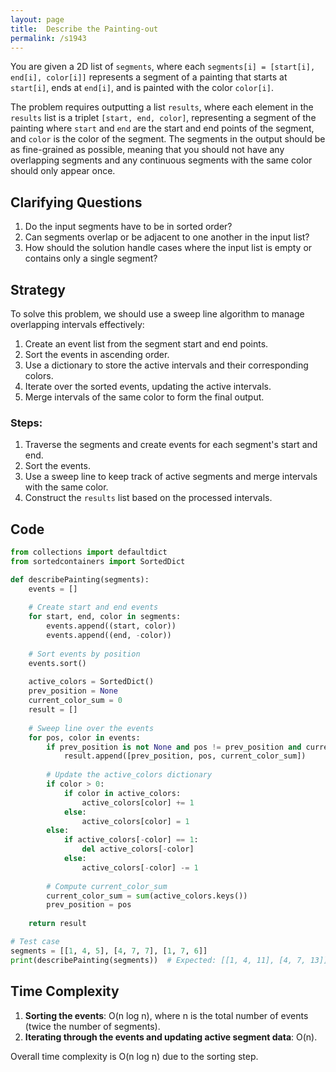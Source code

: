 ```yaml
---
layout: page
title:  Describe the Painting-out
permalink: /s1943
---
```

You are given a 2D list of `segments`, where each `segments[i] = [start[i], end[i], color[i]]` represents a segment of a painting that starts at `start[i]`, ends at `end[i]`, and is painted with the color `color[i]`.

The problem requires outputting a list `results`, where each element in the `results` list is a triplet `[start, end, color]`, representing a segment of the painting where `start` and `end` are the start and end points of the segment, and `color` is the color of the segment. The segments in the output should be as fine-grained as possible, meaning that you should not have any overlapping segments and any continuous segments with the same color should only appear once.

## Clarifying Questions
1. Do the input segments have to be in sorted order?
2. Can segments overlap or be adjacent to one another in the input list?
3. How should the solution handle cases where the input list is empty or contains only a single segment?

## Strategy
To solve this problem, we should use a sweep line algorithm to manage overlapping intervals effectively:
1. Create an event list from the segment start and end points.
2. Sort the events in ascending order.
3. Use a dictionary to store the active intervals and their corresponding colors.
4. Iterate over the sorted events, updating the active intervals.
5. Merge intervals of the same color to form the final output.

### Steps:
1. Traverse the segments and create events for each segment's start and end.
2. Sort the events.
3. Use a sweep line to keep track of active segments and merge intervals with the same color.
4. Construct the `results` list based on the processed intervals.

## Code
```python
from collections import defaultdict
from sortedcontainers import SortedDict

def describePainting(segments):
    events = []
    
    # Create start and end events
    for start, end, color in segments:
        events.append((start, color))
        events.append((end, -color))
    
    # Sort events by position
    events.sort()
    
    active_colors = SortedDict()
    prev_position = None
    current_color_sum = 0
    result = []
    
    # Sweep line over the events
    for pos, color in events:
        if prev_position is not None and pos != prev_position and current_color_sum:
            result.append([prev_position, pos, current_color_sum])
        
        # Update the active_colors dictionary
        if color > 0:
            if color in active_colors:
                active_colors[color] += 1
            else:
                active_colors[color] = 1
        else:
            if active_colors[-color] == 1:
                del active_colors[-color]
            else:
                active_colors[-color] -= 1
        
        # Compute current_color_sum
        current_color_sum = sum(active_colors.keys())
        prev_position = pos
    
    return result

# Test case
segments = [[1, 4, 5], [4, 7, 7], [1, 7, 6]]
print(describePainting(segments))  # Expected: [[1, 4, 11], [4, 7, 13]]
```

## Time Complexity
1. **Sorting the events**: O(n log n), where n is the total number of events (twice the number of segments).
2. **Iterating through the events and updating active segment data**: O(n).

Overall time complexity is O(n log n) due to the sorting step.